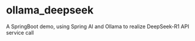 # ollama_deepseek
A SpringBoot demo, using Spring AI and Ollama to realize DeepSeek-R1 API service call
